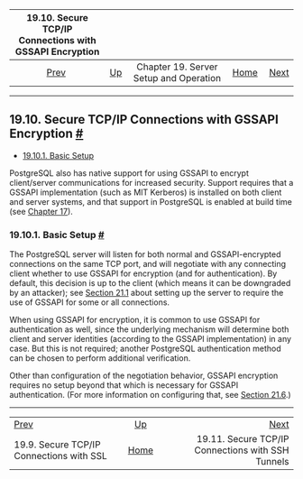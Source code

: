 <!--?xml version="1.0" encoding="UTF-8" standalone="no"?-->

|      19.10. Secure TCP/IP Connections with GSSAPI Encryption     |                                                             |                                        |                                                       |                                                                               |
| :--------------------------------------------------------------: | :---------------------------------------------------------- | :------------------------------------: | ----------------------------------------------------: | ----------------------------------------------------------------------------: |
| [Prev](ssl-tcp.html "19.9. Secure TCP/IP Connections with SSL")  | [Up](runtime.html "Chapter 19. Server Setup and Operation") | Chapter 19. Server Setup and Operation | [Home](index.html "PostgreSQL 17devel Documentation") |  [Next](ssh-tunnels.html "19.11. Secure TCP/IP Connections with SSH Tunnels") |

***

## 19.10. Secure TCP/IP Connections with GSSAPI Encryption [#](#GSSAPI-ENC)

*   [19.10.1. Basic Setup](gssapi-enc.html#GSSAPI-SETUP)



PostgreSQL also has native support for using GSSAPI to encrypt client/server communications for increased security. Support requires that a GSSAPI implementation (such as MIT Kerberos) is installed on both client and server systems, and that support in PostgreSQL is enabled at build time (see [Chapter 17](installation.html "Chapter 17. Installation from Source Code")).

### 19.10.1. Basic Setup [#](#GSSAPI-SETUP)

The PostgreSQL server will listen for both normal and GSSAPI-encrypted connections on the same TCP port, and will negotiate with any connecting client whether to use GSSAPI for encryption (and for authentication). By default, this decision is up to the client (which means it can be downgraded by an attacker); see [Section 21.1](auth-pg-hba-conf.html "21.1. The pg_hba.conf File") about setting up the server to require the use of GSSAPI for some or all connections.

When using GSSAPI for encryption, it is common to use GSSAPI for authentication as well, since the underlying mechanism will determine both client and server identities (according to the GSSAPI implementation) in any case. But this is not required; another PostgreSQL authentication method can be chosen to perform additional verification.

Other than configuration of the negotiation behavior, GSSAPI encryption requires no setup beyond that which is necessary for GSSAPI authentication. (For more information on configuring that, see [Section 21.6](gssapi-auth.html "21.6. GSSAPI Authentication").)

***

|                                                                  |                                                             |                                                                               |
| :--------------------------------------------------------------- | :---------------------------------------------------------: | ----------------------------------------------------------------------------: |
| [Prev](ssl-tcp.html "19.9. Secure TCP/IP Connections with SSL")  | [Up](runtime.html "Chapter 19. Server Setup and Operation") |  [Next](ssh-tunnels.html "19.11. Secure TCP/IP Connections with SSH Tunnels") |
| 19.9. Secure TCP/IP Connections with SSL                         |    [Home](index.html "PostgreSQL 17devel Documentation")    |                             19.11. Secure TCP/IP Connections with SSH Tunnels |

